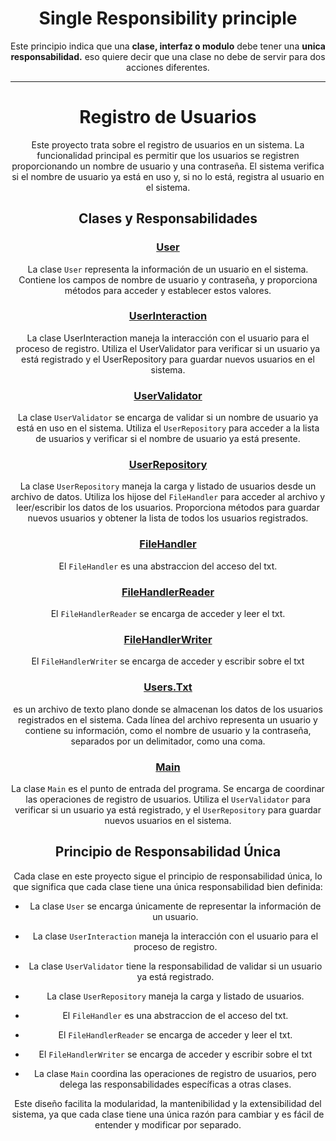 <div align="center">

# Single Responsibility principle


Este principio indica que una **clase, interfaz o modulo** debe tener una **unica responsabilidad.**
eso quiere decir que una clase no debe de servir para dos acciones diferentes.

---

# Registro de Usuarios

Este proyecto trata sobre el registro de usuarios en un sistema. La funcionalidad principal es permitir que los usuarios se registren proporcionando un nombre de usuario y una contraseña. El sistema verifica si el nombre de usuario ya está en uso y, si no lo está, registra al usuario en el sistema.

## Clases y Responsabilidades

### [User](src/main/java/org/example/User.java)

La clase `User` representa la información de un usuario en el sistema. Contiene los campos de nombre de usuario y contraseña, y proporciona métodos para acceder y establecer estos valores.

### [UserInteraction](src/main/java/org/example/UserInteraction.java)
La clase UserInteraction maneja la interacción con el usuario para el proceso de registro. Utiliza el UserValidator para verificar si un usuario ya está registrado y el UserRepository para guardar nuevos usuarios en el sistema.

### [UserValidator](src/main/java/org/example/UserValidator.java)

La clase `UserValidator` se encarga de validar si un nombre de usuario ya está en uso en el sistema. Utiliza el `UserRepository` para acceder a la lista de usuarios y verificar si el nombre de usuario ya está presente.

### [UserRepository](src/main/java/org/example/UserRepository.java)

La clase `UserRepository` maneja la carga y listado de usuarios desde un archivo de datos. Utiliza los hijose del `FileHandler` para acceder al archivo y leer/escribir los datos de los usuarios. Proporciona métodos para guardar nuevos usuarios y obtener la lista de todos los usuarios registrados.

### [FileHandler](src/main/java/org/example/FileHandler.java)

El `FileHandler` es una abstraccion del acceso del txt.

### [FileHandlerReader](src/main/java/org/example/FileHandlerReader.java)

El `FileHandlerReader` se encarga de acceder y leer el txt.

### [FileHandlerWriter](src/main/java/org/example/FileHandlerWriter.java)

El `FileHandlerWriter` se encarga de acceder y escribir sobre el txt

### [Users.Txt](src/main/java/org/example/Users.txt)

es un archivo de texto plano donde se almacenan los datos de los usuarios registrados en el sistema. Cada línea del archivo representa un usuario y contiene su información, como el nombre de usuario y la contraseña, separados por un delimitador, como una coma.

### [Main](src/main/java/org/example/Main.java)

La clase `Main` es el punto de entrada del programa. Se encarga de coordinar las operaciones de registro de usuarios. Utiliza el `UserValidator` para verificar si un usuario ya está registrado, y el `UserRepository` para guardar nuevos usuarios en el sistema.

## Principio de Responsabilidad Única
Cada clase en este proyecto sigue el principio de responsabilidad única, lo que significa que cada clase tiene una única responsabilidad bien definida:

- La clase `User` se encarga únicamente de representar la información de un usuario.
- La clase `UserInteraction` maneja la interacción con el usuario para el proceso de registro.
- La clase `UserValidator` tiene la responsabilidad de validar si un usuario ya está registrado.
- La clase `UserRepository` maneja la carga y listado de usuarios.
- El `FileHandler` es una abstraccion de el acceso del txt.
- El `FileHandlerReader` se encarga de acceder y leer el txt.
- El `FileHandlerWriter` se encarga de acceder y escribir sobre el txt

- La clase `Main` coordina las operaciones de registro de usuarios, pero delega las responsabilidades específicas a otras clases.

Este diseño facilita la modularidad, la mantenibilidad y la extensibilidad del sistema, ya que cada clase tiene una única razón para cambiar y es fácil de entender y modificar por separado.


</div>